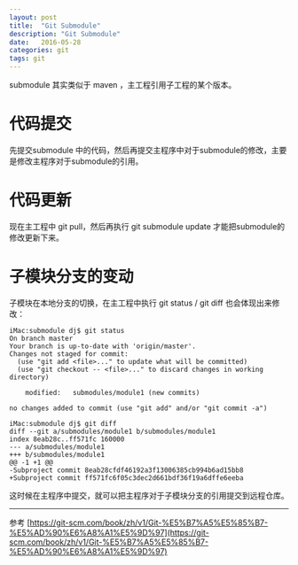 ```yaml
---
layout: post
title:  "Git Submodule"
description: "Git Submodule"
date:   2016-05-28
categories: git
tags: git
---
```


submodule 其实类似于 maven ，主工程引用子工程的某个版本。

# 代码提交 #

先提交submodule 中的代码，然后再提交主程序中对于submodule的修改，主要是修改主程序对于submodule的引用。


# 代码更新 #

现在主工程中 git pull，然后再执行 git submodule update 才能把submodule的修改更新下来。

# 子模块分支的变动 #

子模块在本地分支的切换，在主工程中执行 git status / git diff 也会体现出来修改：

    iMac:submodule dj$ git status
    On branch master
    Your branch is up-to-date with 'origin/master'.
    Changes not staged for commit:
      (use "git add <file>..." to update what will be committed)
      (use "git checkout -- <file>..." to discard changes in working directory)

    	modified:   submodules/module1 (new commits)

    no changes added to commit (use "git add" and/or "git commit -a")

    iMac:submodule dj$ git diff
    diff --git a/submodules/module1 b/submodules/module1
    index 8eab28c..ff571fc 160000
    --- a/submodules/module1
    +++ b/submodules/module1
    @@ -1 +1 @@
    -Subproject commit 8eab28cfdf46192a3f13006385cb994b6ad15bb8
    +Subproject commit ff571fc6f05c3dec2d661bdf36f19a6dffe6eeba

这时候在主程序中提交，就可以把主程序对于子模块分支的引用提交到远程仓库。

---

参考 [https://git-scm.com/book/zh/v1/Git-%E5%B7%A5%E5%85%B7-%E5%AD%90%E6%A8%A1%E5%9D%97](https://git-scm.com/book/zh/v1/Git-%E5%B7%A5%E5%85%B7-%E5%AD%90%E6%A8%A1%E5%9D%97)
